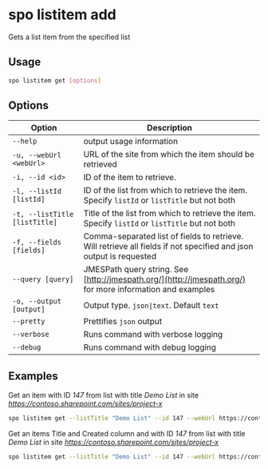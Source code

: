 # spo listitem add

Gets a list item from the specified list

## Usage

```sh
spo listitem get [options]
```

## Options

Option|Description
------|-----------
`--help`|output usage information
`-u, --webUrl <webUrl>`|URL of the site from which the item should be retrieved
`-i, --id <id>`|ID of the item to retrieve.
`-l, --listId [listId]`|ID of the list from which to retrieve the item. Specify `listId` or `listTitle` but not both
`-t, --listTitle [listTitle]`|Title of the list from which to retrieve the item. Specify `listId` or `listTitle` but not both
`-f, --fields [fields]`|Comma-separated list of fields to retrieve. Will retrieve all fields if not specified and json output is requested
`--query [query]`|JMESPath query string. See [http://jmespath.org/](http://jmespath.org/) for more information and examples
`-o, --output [output]`|Output type. `json\|text`. Default `text`
`--pretty`|Prettifies `json` output
`--verbose`|Runs command with verbose logging
`--debug`|Runs command with debug logging

## Examples

Get an item with ID _147_ from list with title _Demo List_ in site _https://contoso.sharepoint.com/sites/project-x_

```sh
spo listitem get --listTitle "Demo List" --id 147 --webUrl https://contoso.sharepoint.com/sites/project-x
```


Get an items Title and Created column and with ID _147_ from list with title _Demo List_ in site _https://contoso.sharepoint.com/sites/project-x_

```sh
spo listitem get --listTitle "Demo List" --id 147 --webUrl https://contoso.sharepoint.com/sites/project-x --fields "Title,Created"
```
